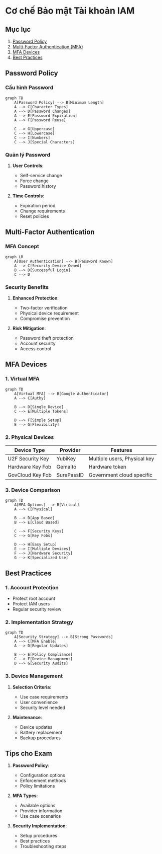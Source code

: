 # Cơ chế Bảo mật Tài khoản IAM

## Mục lục
1. [Password Policy](#password-policy)
2. [Multi-Factor Authentication (MFA)](#multi-factor-authentication)
3. [MFA Devices](#mfa-devices)
4. [Best Practices](#best-practices)

## Password Policy

### Cấu hình Password
```mermaid
graph TD
    A[Password Policy] --> B[Minimum Length]
    A --> C[Character Types]
    A --> D[Password Changes]
    A --> E[Password Expiration]
    A --> F[Password Reuse]
    
    C --> G[Uppercase]
    C --> H[Lowercase]
    C --> I[Numbers]
    C --> J[Special Characters]
```

### Quản lý Password
1. **User Controls**:
   - Self-service change
   - Force change
   - Password history

2. **Time Controls**:
   - Expiration period
   - Change requirements
   - Reset policies

## Multi-Factor Authentication

### MFA Concept
```mermaid
graph LR
    A[User Authentication] --> B[Password Known]
    A --> C[Security Device Owned]
    B --> D[Successful Login]
    C --> D
```

### Security Benefits
1. **Enhanced Protection**:
   - Two-factor verification
   - Physical device requirement
   - Compromise prevention

2. **Risk Mitigation**:
   - Password theft protection
   - Account security
   - Access control

## MFA Devices

### 1. Virtual MFA
```mermaid
graph TD
    A[Virtual MFA] --> B[Google Authenticator]
    A --> C[Authy]
    
    B --> D[Single Device]
    C --> E[Multiple Tokens]
    
    D --> F[Simple Setup]
    E --> G[Flexibility]
```

### 2. Physical Devices
| Device Type | Provider | Features |
|------------|----------|-----------|
| U2F Security Key | YubiKey | Multiple users, Physical key |
| Hardware Key Fob | Gemalto | Hardware token |
| GovCloud Key Fob | SurePassID | Government cloud specific |

### 3. Device Comparison
```mermaid
graph TD
    A[MFA Options] --> B[Virtual]
    A --> C[Physical]
    
    B --> D[App Based]
    B --> E[Cloud Based]
    
    C --> F[Security Keys]
    C --> G[Key Fobs]
    
    D --> H[Easy Setup]
    E --> I[Multiple Devices]
    F --> J[Hardware Security]
    G --> K[Specialized Use]
```

## Best Practices

### 1. Account Protection
- Protect root account
- Protect IAM users
- Regular security review

### 2. Implementation Strategy
```mermaid
graph TD
    A[Security Strategy] --> B[Strong Passwords]
    A --> C[MFA Enable]
    A --> D[Regular Updates]
    
    B --> E[Policy Compliance]
    C --> F[Device Management]
    D --> G[Security Audits]
```

### 3. Device Management
1. **Selection Criteria**:
   - Use case requirements
   - User convenience
   - Security level needed

2. **Maintenance**:
   - Device updates
   - Battery replacement
   - Backup procedures

## Tips cho Exam

1. **Password Policy**:
   - Configuration options
   - Enforcement methods
   - Policy limitations

2. **MFA Types**:
   - Available options
   - Provider information
   - Use case scenarios

3. **Security Implementation**:
   - Setup procedures
   - Best practices
   - Troubleshooting steps